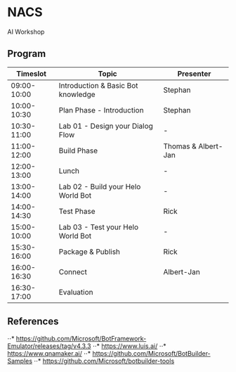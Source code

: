 # NACS
AI Workshop

## Program

Timeslot|Topic|Presenter
------|-----------|----
09:00-10:00| Introduction & Basic Bot knowledge| Stephan
10:00-10:30| Plan Phase - Introduction | Stephan
10:30-11:00| Lab 01 - Design your Dialog Flow | -
11:00-12:00| Build Phase | Thomas & Albert-Jan
12:00-13:00| Lunch|-
13:00-14:00| Lab 02 - Build your Helo World Bot | -
14:00-14:30| Test Phase | Rick
15:00-10:00| Lab 03 - Test your Helo World Bot | -
15:30-16:00| Package & Publish| Rick
16:00-16:30| Connect | Albert-Jan 
16:30-17:00| Evaluation 

## References
⋅⋅* https://github.com/Microsoft/BotFramework-Emulator/releases/tag/v4.3.3 
⋅⋅* https://www.luis.ai/
⋅⋅* https://www.qnamaker.ai/
⋅⋅* https://github.com/Microsoft/BotBuilder-Samples
⋅⋅* https://github.com/Microsoft/botbuilder-tools 
